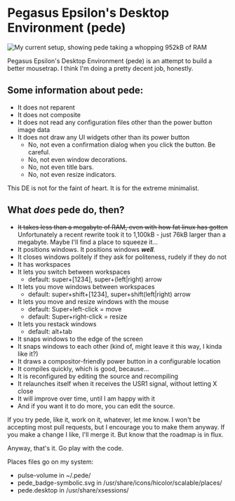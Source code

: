 # Pegasus Epsilon's Desktop Environment (pede)

![My current setup, showing pede taking a whopping 952kB of RAM](https://live.staticflickr.com/65535/49795270571_6f23c61ba4_o.png)

Pegasus Epsilon's Desktop Environment (pede) is an attempt to build a better
mousetrap. I think I'm doing a pretty decent job, honestly.

## Some information about pede:

- It does not reparent
- It does not composite
- It does not read any configuration files other than the power button image data
- It does not draw any UI widgets other than its power button
  - No, not even a confirmation dialog when you click the button. Be careful.
  - No, not even window decorations.
  - No, not even title bars.
  - No, not even resize indicators.

This DE is not for the faint of heart. It is for the extreme minimalist.

## What *does* pede do, then?

- ~~It takes less than a megabyte of RAM, even with how fat linux has gotten~~ Unfortunately a recent rewrite took it to 1,100kB - just 76kB larger than a megabyte. Maybe I'll find a place to squeeze it...
- It positions windows. It positions windows ***well***.
- It closes windows politely if they ask for politeness, rudely if they do not
- It has workspaces
- It lets you switch between workspaces
  - default: super+[1234], super+(left|right) arrow
- It lets you move windows between workspaces
  - default: super+shift+[1234], super+shift(left|right) arrow
- It lets you move and resize windows with the mouse
  - default: Super+left-click = move
  - default: Super+right-click = resize
- It lets you restack windows
  - default: alt+tab
- It snaps windows to the edge of the screen
- It snaps windows to each other (kind of, might leave it this way, I kinda like it?)
- It draws a compositor-friendly power button in a configurable location
- It compiles quickly, which is good, because...
- It is reconfigured by editing the source and recompiling
- It relaunches itself when it receives the USR1 signal, without letting X close
- It will improve over time, until I am happy with it
- And if you want it to do more, you can edit the source.

If you try pede, like it, work on it, whatever, let me know. I won't be
accepting most pull requests, but I encourage you to make them anyway. If you
make a change I like, I'll merge it. But know that the roadmap is in flux.

Anyway, that's it. Go play with the code.

Places files go on my system:
- pulse-volume in ~/.pede/
- pede_badge-symbolic.svg in /usr/share/icons/hicolor/scalable/places/
- pede.desktop in /usr/share/xsessions/

